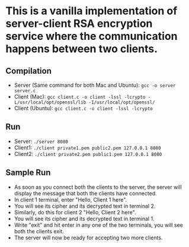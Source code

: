 # This is a vanilla implementation of server-client RSA encryption service where the communication happens between two clients.

## Compilation
- Server (Same command for both Mac and Ubuntu): `gcc -o server server.c`
- Client (Mac): `gcc client.c -o client -lssl -lcrypto -L/usr/local/opt/openssl/lib -I/usr/local/opt/openssl/`
- Client (Ubuntu): `gcc client.c -o client -lssl -lcrypto`

## Run
- Server: `./server 8080`
- Client1: `./client private1.pem public2.pem 127.0.0.1 8080`
- Client2: `./client private2.pem public1.pem 127.0.0.1 8080`

## Sample Run
- As soon as you connect both the clients to the server, the server will display the message that both the clients have connected.
- In client 1 terminal, enter "Hello, Client 1 here".
- You will see its cipher and its decrypted text in terminal 2.
- Similarly, do this for client 2 "Hello, Client 2 here".
- You will see its cipher and its decrypted text in terminal 1.
- Write "exit" and hit enter in any one of the two terminals, you will see both the clients exit.
- The server will now be ready for accepting two more clients.
